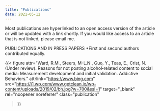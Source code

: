 ```yaml
---
title: "Publications"
date: 2021-05-12
---
```


Most publications are hyperlinked to an open access version of the article or will be updated with a link shortly. If you would like access to an article that is not linked, please email me.

PUBLICATIONS AND IN PRESS PAPERS
*First and second authors contributed equally.


{{< figure 
    attr="Ward, R.M., Steers, M-L.N., Guo, Y., Teas, E., Crist, N. (Under review). Reasons for not posting alcohol-related content to social media: Measurement development and initial validation. Addictive Behaviors."
    attrlink="https://www.bing.com"
    src="https://i1.wp.com/www.getclean.io/wp-content/uploads/2019/02/bh.jpg?w=700&ssl=1" 
    target="_blank" 
    rel="noopener noreferrer"
    class="publication"
>}}

